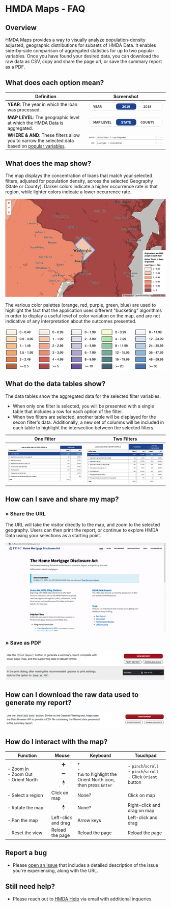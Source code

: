 # HMDA Maps - FAQ

## Overview
HMDA Maps provides a way to visually analyze population-density adjusted, geographic distributions for subsets of HMDA Data. It enables side-by-side comparison of aggregated statistics for up to two popular variables. Once you have found your desired data, you can download the raw data as CSV, copy and share the page url, or save the summary report as a PDF. 


## What does each option mean?
| Definition | Screenshot |  
|---|---|
|**YEAR**: The year in which the loan was processed.|![Year Selector](../images/maps/maps-year-selection.png)|  
|**MAP LEVEL**: The geographic level at which the HMDA Data is aggregated. | ![Level Selector](../images/maps/maps-geography-selection.png) |
|**WHERE & AND**: These filters allow you to narrow the selected data based on <a target="_blank" rel="noopener noreferrer" href="/documentation/2019/data-browser-filters/#action_taken">popular variables</a>. | ![Filters Selector](../images/maps/maps-filters.png)  |


## What does the map show?  
The map displays the concentration of loans that match your selected filters, adjusted for population density, across the selected Geography (State or County). Darker colors indicate a higher occurrence rate in that region, while lighter colors indicate a lower occurrence rate.  

![Map](../images/maps/maps-map.png)  

The various color palettes (orange, red, purple, green, blue) are used to highlight the fact that the application uses different "bucketing" algorithms in order to display a useful level of color variation on the map, and are not indicative of any interpretation about the outcomes presented.  

![Maps Buckets](../images/maps/maps-buckets.png)  
  
  
## What do the data tables show? 
The data tables show the aggregated data for the selected filter variables. 
- When only one filter is selected, you will be presented with a single table that includes a row for each option of the filter.  
- When two filters are selected, another table will be displayed for the secon filter's data.  Additionally, a new set of columns will be included in each table to highlight the intersection between the selected filters.
  
|One Filter|Two Filters|
|---|---|
|![Aggregate Table Single](../images/maps/maps-table-1.png)  | ![Aggregate Table Two](../images/maps/maps-table-2.png)  |


## How can I save and share my map?
### » Share the URL
The URL will take the visitor directly to the map, and zoom to the selected geography. Users can then print the report, or continue to explore HMDA Data using your selections as a starting point.  

![Map Zoom](../images/maps/maps-zoom-share.gif)  

### » Save as PDF
![Maps Save PDF](../images/maps/maps-save-pdf.png)

## How can I download the raw data used to generate my report?
![Maps Download Data](../images/maps/maps-download-data.png)


## How do I interact with the map?
| Function | Mouse | Keyboard | Touchpad |
|---|---|---|---|
| - Zoom In<br/>- Zoom Out<br/>- Orient North | <img style="max-height: 85px; margin-left:35%;" src="../images/maps/maps-zoom.png" alt="Zoom Controls" /> | `+`<br/>`-`<br/> `Tab` to highlight the Orient North icon, then press `Enter`| - `pinch`/`scroll`<br/>- `pinch`/`scroll`<br/>- Click `Orient` button |
| - Select a region | Click on map | None? | Click on map |
| - Rotate the map | <img style="max-width: 50px; margin-left:35%;" src="../images/maps/maps-orient.png" alt="Orient North button" /> | None? | Right-click and drag on map |
| - Pan the map | Left-click and drag | Arrow keys | Left-click and drag  |
| <div style='width: 14ch'>- Reset the view</div> | Reload the page | Reload the page | Reload the page |


## Report a bug
  - Please [open an Issue](https://github.com/cfpb/hmda-frontend/issues) that includes a detailed description of the issue you're experiencing, along with the URL.


## Still need help?
  - Please reach out to [HMDA Help](mailto:hmdahelp@cfpb.gov) via email with additional inqueries.
